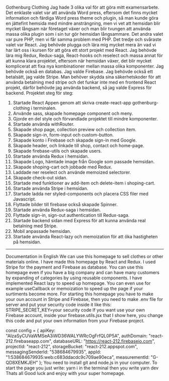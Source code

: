 Gothenburg Clothing
Jag hade 3 olika val för att göra mitt examensarbete. Det enklaste valet var att använda Word press, eftersom det finns mycket information och färdiga Word press theme och plugin, så man kunde göra en jättefint hemsida med mindre ansträngning, men vi vet att hemsidan blir mycket långsam när företaget växer och man blir tvungen att använda massa olika plugin som i sin tur gör hemsidan långsammare. Det andra valet var pure PHP, men vi får samma problem med PHP. Det tredje och svåraste valet var React.  Jag behövde plugga och lära mig mycket mera än vad vi har lärt oss i kursen för att göra ett stort projekt med React. Jag behövde lära mig Redux, Redux-saga, React-hooks och reselect och massa annat för att kunna klara projektet, eftersom när hemsidan växer, det blir mycket komplicerat att fixa nya kombinationer mellan massa olika komponenter. Jag behövde också en databas. Jag valde Firebase.  Jag behövde också ett betalsätt, jag valde Stripe. Man behöver skydda sina säkerhetskoder för att använda betalning med stripe och det funkar inte med en frontend React projekt, därför behövde jag använda backend, så jag valde Express för backend. 
Projektet steg för steg:
1.	Startade React Appen genom att skriva create-react-app gothenburg-clothing i terminalen.
2.	 Använde sass, skapade homepage component och meny.
3.	Gjorde en del style och förvandlade projektet till mindre komponenter. 
4.	Startade använda withRouter.
5.	Skapade shop page, collection preview och collection item. 
6.	Skapade sign-in, form-input och custom-button.
7.	Skapade konto i Firebase och skapade sign-in med Google.
8.	Skapade header, och linkade till shop, contact och home-page.
9.	Skapade firebase-utils och skapade users.
10.	 Startade använda Redux i hemsidan.
11.	 Skapade Logo, hämtade image från Google som passade hemsidan.
12.	 Skapade shoping-cart och jobbade med Redux.
13.	 Laddade ner reselect och använde memoized selectorer.
14.	 Skapade check-out sidan.
15.	Startade med funktioner av add-item och delete-item i shoping-cart.
16.	  Startade använda Stripe i hemsidan.
17.	 Startade ladda ner styled-components och placera CSS filer med Javascript. 
18.	 Flyttade bilder till firebase också skapade Spinner.
19.	 Startade använda Redux-saga i hemsidan.
20.	 Flyttade sign-in, sign-out authentication till Redux-saga.
21.	 Startade backend sidan med Express för att kunna använda real betalning med Stripe.
22.	 Mobil anpassade hemsidan.
23.	 Startade använda React-lazy och memoization för att öka hastigheten på hemsidan.


------------------------------------------------------------------------------------------
Documentation in English
We can use this homepage to sell clothes or other materials online.
I have made this homepage by React and Redux. I used Stripe for the payment and Firebase as database. You can use this homepage even if you have a big company and can have many customers by expanding of categories by using reusable components. I have implemented React lazy to speed up homepage. You can even use for example useCallback or memoization to speed up the page if your surtiments become more. 
For starting this homepage you have to make your oun account in Stripe and Firebase, then you need to make  .env file for server and put your security code inside it like this:  STRIPE_SECRET_KEY=your security code
If you want use your own Firebase account, inside your firebase.utils.jsx that I show here, you change this code and put your own information from your Firebase project.

const config = {
  apiKey: "AIzaSyCUVaWMSeA3iWD36WALYWRcOgFrfQL0P5A",
  authDomain: "react-212.firebaseapp.com",
  databaseURL: "https://react-212.firebaseio.com",
  projectId: "react-212",
  storageBucket: "react-212.appspot.com",
  messagingSenderId: "538684679935",
  appId: "1:538684679935:web:c683ddacdc9c709ae90eca",
  measurementId: "G-QD8XEMKJEH"
};
You need to install git and node.js in your computer.
To start the page you just write: yarn i in the terminal then you write yarn dev
Thats all
Good luck and enjoy with your super homepage.

